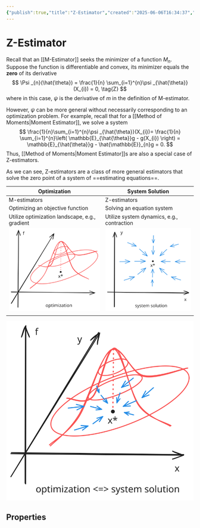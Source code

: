 ```yaml
---
{"publish":true,"title":"Z-Estimator","created":"2025-06-06T16:34:37","modified":"2025-06-07T21:21:00","cssclasses":"","state":"[[%wip]]","sup":["[[Estimation]]"],"alias":null,"type":"note"}
---
```



# Z-Estimator

Recall that an [[M-Estimator]] seeks the minimizer of a function $M_{n}$. Suppose the function is differentiable and convex, its minimizer equals the **zero** of its derivative
$$
\Psi _{n}(\hat{\theta}) = \frac{1}{n} \sum_{i=1}^{n}\psi _{\hat{\theta}}(X_{i}) = 0, \tag{Z}
$$
where in this case, $\psi$ is the derivative of $m$ in the definition of M-estimator.

However, $\psi$ can be more general without necessarily corresponding to an optimization problem. For example, recall that for a [[Method of Moments\|Moment Estimator]], we solve a system
$$
\frac{1}{n}\sum_{i=1}^{n}\psi _{\hat{\theta}}(X_{i})= \frac{1}{n} \sum_{i=1}^{n}\left(  \mathbb{E}_{\hat{\theta}}g - g(X_{i}) \right) = \mathbb{E}_{\hat{\theta}}g - \hat{\mathbb{E}}_{n}g = 0.
$$
Thus, [[Method of Moments\|Moment Estimator]]s are also a special case of Z-estimators.

As we can see, Z-estimators are a class of more general estimators that solve the zero point of a system of ==estimating equations==.

| Optimization                                     | System Solution                            |
| ------------------------------------------------ | ------------------------------------------ |
| M-estimators                                     | Z-estimators                               |
| Optimizing an objective function                 | Solving an equation system                 |
| Utilize optimization landscape, e.g., gradient   | Utilize system dynamics, e.g., contraction |
| ![optimization](excalidraw/z-opt.excalidraw.png) | ![system](excalidraw/z-sys.excalidraw.png) |
|                                                  |                                            |
![Equivalence of optimization and system solution](excalidraw/z-opt-sys.excalidraw.png)


## Properties
